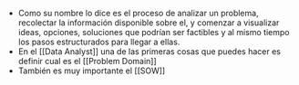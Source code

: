 - Como su nombre lo dice es el proceso de analizar un problema, recolectar la información disponible sobre el, y comenzar a visualizar ideas, opciones, soluciones que podrían ser factibles y al mismo tiempo los pasos estructurados para llegar a ellas.
- En el [[Data Analyst]] una de las primeras cosas que puedes hacer es definir cual es el [[Problem Domain]]
- También es muy importante el [[SOW]]